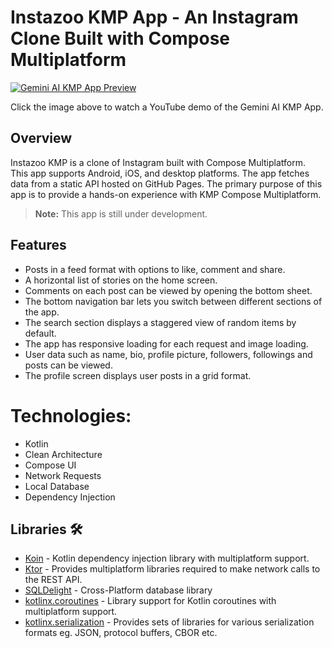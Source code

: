 # Instazoo KMP App - An Instagram Clone Built with Compose Multiplatform

[![Gemini AI KMP App Preview](image/Gemini-AI-KMP-App.png)](https://youtu.be/YhWhR6IVs_Y)

Click the image above to watch a YouTube demo of the Gemini AI KMP App.

## Overview
Instazoo KMP is a clone of Instagram built with Compose Multiplatform. This app supports Android, iOS, and desktop platforms. The app fetches data from a static API hosted on GitHub Pages. The primary purpose of this app is to provide a hands-on experience with KMP Compose Multiplatform.

> **Note:**
> This app is still under development.

## Features

- Posts in a feed format with options to like, comment and share.
- A horizontal list of stories on the home screen.
- Comments on each post can be viewed by opening the bottom sheet.
- The bottom navigation bar lets you switch between different sections of the app.
- The search section displays a staggered view of random items by default.
- The app has responsive loading for each request and image loading.
- User data such as name, bio, profile picture, followers, followings and posts can be viewed.
- The profile screen displays user posts in a grid format.

# Technologies:

- Kotlin
- Clean Architecture
- Compose UI
- Network Requests
- Local Database
- Dependency Injection

## Libraries 🛠️

- [Koin](https://insert-koin.io/) - Kotlin dependency injection library with multiplatform support.
- [Ktor](https://ktor.io/docs/http-client-multiplatform.html) - Provides multiplatform libraries required to make
  network calls to the REST API.
- [SQLDelight](https://cashapp.github.io/sqldelight/multiplatform_sqlite/) - Cross-Platform database library
- [kotlinx.coroutines](https://github.com/Kotlin/kotlinx.coroutines) - Library support for Kotlin coroutines with
  multiplatform support.
- [kotlinx.serialization](https://github.com/Kotlin/kotlinx.serialization) - Provides sets of libraries for various
  serialization formats eg. JSON, protocol buffers, CBOR etc.
